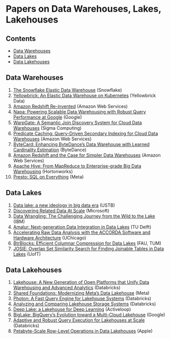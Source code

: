 # Papers on Data Warehouses, Lakes, Lakehouses

## Contents

- [Data Warehouses](#data-warehouses)
- [Data Lakes](#data-lakes)
- [Data Lakehouses](#data-warehouses)

## Data Warehouses

1. [The Snowflake Elastic Data Warehouse](https://event.cwi.nl/lsde/papers/p215-dageville-snowflake.pdf) (Snowflake)
2. [Yellowbrick: An Elastic Data Warehouse on Kubernetes](https://15721.courses.cs.cmu.edu/spring2024/papers/21-yellowbrick/p2-cusack.pdf) (Yellowbrick Data)
3. [Amazon Redshift Re-invented](https://15721.courses.cs.cmu.edu/spring2024/papers/22-redshift/redshift-sigmod2022.pdf) (Amazon Web Services)
4. [Napa: Powering Scalable Data Warehousing with Robust Query Performance at Google](https://vldb.org/pvldb/vol14/p2986-sankaranarayanan.pdf) (Google)
5. [WarpGate: A Semantic Join Discovery System for Cloud Data Warehouses](https://www.cidrdb.org/cidr2023/papers/p75-cong.pdf) (Sigma Computing)
6. [Predicate Caching: Query-Driven Secondary Indexing for Cloud Data Warehouses](https://assets.amazon.science/11/0e/3a9288554485b616fa0c99fe4067/predicate-caching-query-driven-secondary-indexing-for-cloud-data-warehouses.pdf) (Amazon Web Services)
7. [ByteCard: Enhancing ByteDance’s Data Warehouse with Learned Cardinality Estimation](https://arxiv.org/pdf/2403.16110) (ByteDance)
8. [Amazon Redshift and the Case for Simpler Data Warehouses](https://www.cs.cmu.edu/~15721-f24/papers/Redshift.pdf) (Amazon Web Services)
9. [Apache Hive: From MapReduce to Enterprise-grade Big Data Warehousing](https://arxiv.org/pdf/1903.10970) (Hortonworks)
10. [Presto: SQL on Everything](https://scontent.fyzd1-2.fna.fbcdn.net/v/t39.8562-6/240861303_1946229012222045_8738935750973889667_n.pdf?_nc_cat=102&ccb=1-7&_nc_sid=e280be&_nc_ohc=0PCnSciYotAQ7kNvgFlanRE&_nc_zt=14&_nc_ht=scontent.fyzd1-2.fna&_nc_gid=Aivzwv3ODjbYqbLUFK2gp-o&oh=00_AYDcO7RZ0B2VDVZDVPuZmVm3atc9wAec9VrCP8xuA9rO0A&oe=67432E37) (Meta)

## Data Lakes

1. [Data lake: a new ideology in big data era](https://www.itm-conferences.org/articles/itmconf/pdf/2018/02/itmconf_wcsn2018_03025.pdf) (USTB)
2. [Discovering Related Data At Scale](https://vldb.org/pvldb/vol14/p1392-bharadwaj.pdf) (Microsoft)
3. [Data Wrangling: The Challenging Journey from the Wild to the Lake](https://www.cidrdb.org/cidr2015/Papers/CIDR15_Paper2.pdf) (IBM)
4. [Amalur: Next-generation Data Integration in Data Lakes](https://www.cidrdb.org/cidr2022/papers/a85-hai.pdf) (TU Delft)
5. [Accelerating Raw Data Analysis with the ACCORDA Software and Hardware Architecture](https://www.vldb.org/pvldb/vol12/p1568-fang.pdf) (UChicago)
6. [BtrBlocks: Efficient Columnar Compression for Data Lakes](https://www.cs.cit.tum.de/fileadmin/w00cfj/dis/papers/btrblocks.pdf) (FAU, TUM)
7. [JOSIE: Overlap Set Similarity Search for Finding Joinable Tables in Data Lakes](https://www.cs.utoronto.ca/~fnargesian/JOSIE_Overlap_Set_Similarity_Search_for_Finding_Joinable_Tables_in_Data_Lakes.pdf) (UofT)

## Data Lakehouses

1. [Lakehouse: A New Generation of Open Platforms that Unify Data Warehousing and Advanced Analytics](https://www.cidrdb.org/cidr2021/papers/cidr2021_paper17.pdf) (Databricks)
2. [Shared Foundations: Modernizing Meta’s Data Lakehouse](https://www.cidrdb.org/cidr2023/papers/p77-chattopadhyay.pdf) (Meta)
3. [Photon: A Fast Query Engine for Lakehouse Systems](https://people.eecs.berkeley.edu/~matei/papers/2022/sigmod_photon.pdf) (Databricks)
4. [Analyzing and Comparing Lakehouse Storage Systems](https://www.cidrdb.org/cidr2023/papers/p92-jain.pdf) (Databricks)
5. [Deep Lake: a Lakehouse for Deep Learning](https://www.cidrdb.org/cidr2023/papers/p69-buniatyan.pdf) (Activeloop)
6. [BigLake: BigQuery’s Evolution toward a Multi-Cloud Lakehouse](https://www.cs.cmu.edu/~15721-f24/papers/BigLake.pdf) (Google)
7. [Adaptive and Robust Query Execution for Lakehouses at Scale](https://www.cs.cmu.edu/~15721-f24/papers/AQP_in_Lakehouse.pdf) (Databricks)
8. [Petabyte-Scale Row-Level Operations in Data Lakehouses](https://www.vldb.org/pvldb/vol17/p4159-okolnychyi.pdf) (Apple)
